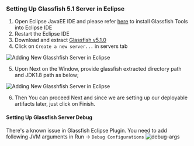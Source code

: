 ### Setting Up Glassfish 5.1 Server in Eclipse

1. Open Eclipse JavaEE IDE and please refer [here](https://download.eclipse.org/glassfish-tools/1.0.1/repository/) to install Glassfish Tools into Eclipse IDE
2. Restart the Eclipse IDE
3. Download and extract [Glassfish v5.1.0](https://www.eclipse.org/downloads/download.php?file=/glassfish/glassfish-5.1.0.zip)
4. Click on `Create a new server...` in servers tab

![Adding New Glasshfish Server in Eclipse](https://github.com/rasika/jee-demo/raw/master/docs/images/add-new-server.png)

5. Upon Next on the Window, provide glassfish extracted directory path and JDK1.8 path as below;

![Adding New Glasshfish Server in Eclipse](https://github.com/rasika/jee-demo/raw/master/docs/images/new-glassfish-server2.png)

6. Then You can proceed Next and since we are setting up our deployable artifacts later, just click on Finish.

#### Setting Up Glassfish Server Debug
There's a known issue in Glassfish Eclipse Plugin. You need to add following JVM arguments in Run -> `Debug Configurations`
![debug-args](https://user-images.githubusercontent.com/1448489/128669907-b1544401-15e2-437f-9427-a04f51b1cbac.png)

